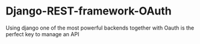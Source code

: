 # Django-REST-framework-OAuth
Using django one of the most powerful backends together with Oauth is the perfect key to manage an API
